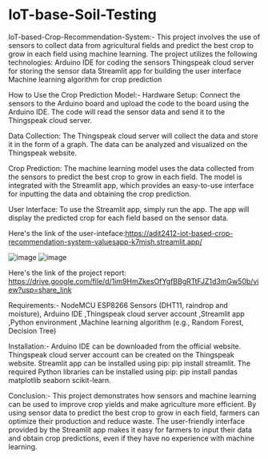 # IoT-base-Soil-Testing




IoT-based-Crop-Recommendation-System:- This project involves the use of sensors to collect data from agricultural fields and predict the best crop to grow in each field using machine learning. The project utilizes the following technologies: Arduino IDE for coding the sensors Thingspeak cloud server for storing the sensor data Streamlit app for building the user interface Machine learning algorithm for crop prediction

How to Use the Crop Prediction Model:- Hardware Setup: Connect the sensors to the Arduino board and upload the code to the board using the Arduino IDE. The code will read the sensor data and send it to the Thingspeak cloud server.

Data Collection: The Thingspeak cloud server will collect the data and store it in the form of a graph. The data can be analyzed and visualized on the Thingspeak website.

Crop Prediction: The machine learning model uses the data collected from the sensors to predict the best crop to grow in each field. The model is integrated with the Streamlit app, which provides an easy-to-use interface for inputting the data and obtaining the crop prediction.

User Interface: To use the Streamlit app, simply run the app. The app will display the predicted crop for each field based on the sensor data.

Here's the link of the user-inteface:https://adit2412-iot-based-crop-recommendation-system-valuesapp-k7mish.streamlit.app/


![image](https://github.com/Yashi2106/IoT-base-Soil-Testing/assets/132142159/bfc983b8-3920-40cc-bf85-9ffae565099b)
![image](https://github.com/Yashi2106/IoT-base-Soil-Testing/assets/132142159/ce664818-80f6-4e02-ad24-70eb9391034e)


Here's the link of the project report: https://drive.google.com/file/d/1im9HmZkesOfYgfBBgRTtFJZ1d3mGw50b/view?usp=share_link

Requirements:- NodeMCU ESP8266 Sensors (DHT11, raindrop and moisture), Arduino IDE ,Thingspeak cloud server account ,Streamlit app ,Python environment ,Machine learning algorithm (e.g., Random Forest, Decision Tree)

Installation:- Arduino IDE can be downloaded from the official website. Thingspeak cloud server account can be created on the Thingspeak website. Streamlit app can be installed using pip: pip install streamlit. The required Python libraries can be installed using pip: pip install pandas matplotlib seaborn scikit-learn.

Conclusion:- This project demonstrates how sensors and machine learning can be used to improve crop yields and make agriculture more efficient. By using sensor data to predict the best crop to grow in each field, farmers can optimize their production and reduce waste. The user-friendly interface provided by the Streamlit app makes it easy for farmers to input their data and obtain crop predictions, even if they have no experience with machine learning.
